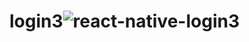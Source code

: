 # login3![react-native-login3](https://user-images.githubusercontent.com/86369516/136106913-fd7548a6-9d2e-49c5-81d8-bef4e15711dc.png)
